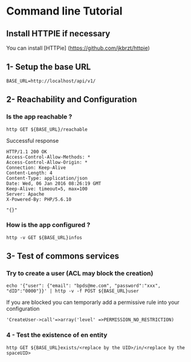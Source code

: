 # Command line Tutorial 

## Install HTTPIE if necessary 

You can install [HTTPie] (https://github.com/jkbrzt/httpie)

## 1- Setup the base URL

    BASE_URL=http://localhost/api/v1/

## 2- Reachability and Configuration

### Is the app reachable ?

    http GET ${BASE_URL}/reachable


Successful response 

    HTTP/1.1 200 OK
    Access-Control-Allow-Methods: *
    Access-Control-Allow-Origin: *
    Connection: Keep-Alive
    Content-Length: 4
    Content-Type: application/json
    Date: Wed, 06 Jan 2016 08:26:19 GMT
    Keep-Alive: timeout=5, max=100
    Server: Apache
    X-Powered-By: PHP/5.6.10
    
    "{}"

### How is the app configured ?

    http -v GET ${BASE_URL}infos 

## 3- Test of commons services

### Try to create a user (ACL may block the creation)

    echo '{"user": {"email": "bpds@me.com", "password":"xxx", "dID":"0000"}}' | http -v -f POST ${BASE_URL}user

If you are blocked you can temporarly add a permissive rule into your configuration 

    'CreateUser->call'=>array('level' =>PERMISSION_NO_RESTRICTION)
    
### 4 - Test the existence of en entity

```shell
http GET ${BASE_URL}exists/<replace by the UID>/in/<replace by the spaceUID>
```